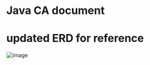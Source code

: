 # Java CA document
# updated ERD for reference

![image](https://user-images.githubusercontent.com/62707309/146504687-5b80db18-4607-4076-84f6-d7433aeff508.png)
